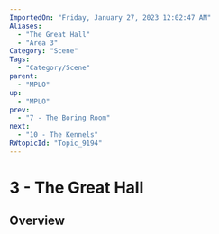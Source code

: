 ```yaml
---
ImportedOn: "Friday, January 27, 2023 12:02:47 AM"
Aliases:
  - "The Great Hall"
  - "Area 3"
Category: "Scene"
Tags:
  - "Category/Scene"
parent:
  - "MPLO"
up:
  - "MPLO"
prev:
  - "7 - The Boring Room"
next:
  - "10 - The Kennels"
RWtopicId: "Topic_9194"
---
```

# 3 - The Great Hall
## Overview
